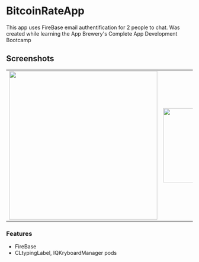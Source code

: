 # BitcoinRateApp
This app uses FireBase email authentification for 2 people to chat. Was created while learning the App Brewery's Complete App Development Bootcamp

## Screenshots
  <table align = "center">
  <tr>
       <td><img src="https://user-images.githubusercontent.com/30757557/183657961-ff153d3c-0cd0-4485-aeb4-0b153220aa7a.gif" width="400"></td>
       <td><img src="https://user-images.githubusercontent.com/30757557/183658886-005f6bfd-096e-489c-81bc-096e16923188.gif" width="200"></td>
  </tr>
 </table>

### Features
- FireBase
- CLtypingLabel, IQKryboardManager pods

